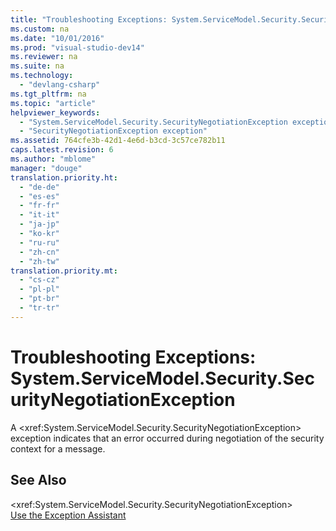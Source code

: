 ```yaml
---
title: "Troubleshooting Exceptions: System.ServiceModel.Security.SecurityNegotiationException"
ms.custom: na
ms.date: "10/01/2016"
ms.prod: "visual-studio-dev14"
ms.reviewer: na
ms.suite: na
ms.technology: 
  - "devlang-csharp"
ms.tgt_pltfrm: na
ms.topic: "article"
helpviewer_keywords: 
  - "System.ServiceModel.Security.SecurityNegotiationException exception"
  - "SecurityNegotiationException exception"
ms.assetid: 764cfe3b-42d1-4e6d-b3cd-3c57ce782b11
caps.latest.revision: 6
ms.author: "mblome"
manager: "douge"
translation.priority.ht: 
  - "de-de"
  - "es-es"
  - "fr-fr"
  - "it-it"
  - "ja-jp"
  - "ko-kr"
  - "ru-ru"
  - "zh-cn"
  - "zh-tw"
translation.priority.mt: 
  - "cs-cz"
  - "pl-pl"
  - "pt-br"
  - "tr-tr"
---
```

# Troubleshooting Exceptions: System.ServiceModel.Security.SecurityNegotiationException
A \<xref:System.ServiceModel.Security.SecurityNegotiationException> exception indicates that an error occurred during negotiation of the security context for a message.  
  
## See Also  
 \<xref:System.ServiceModel.Security.SecurityNegotiationException>   
 [Use the Exception Assistant](../Topic/How%20to:%20Use%20the%20Exception%20Assistant.md)